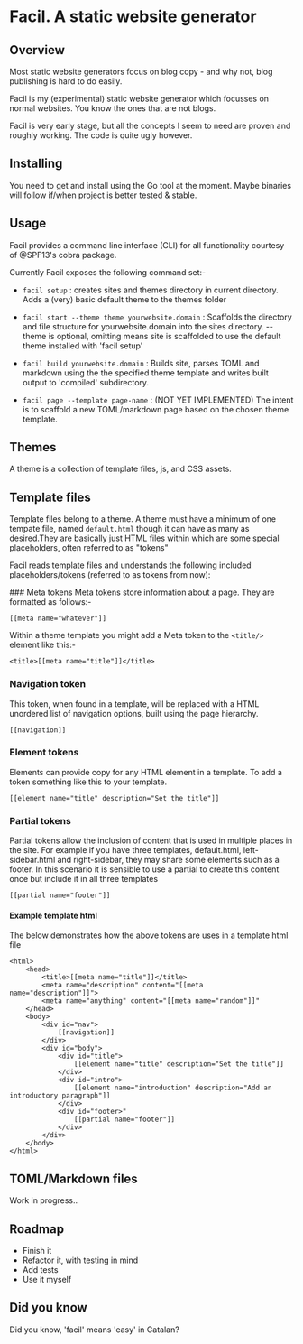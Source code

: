 # Facil. A static website generator

## Overview 
Most static website generators focus on blog copy - and why not, blog publishing is hard to do easily. 

Facil is my (experimental) static website generator which focusses on normal websites. You know the ones that are not blogs.

Facil is very early stage, but all the concepts I seem to need are proven and roughly working. The code is quite ugly however.


## Installing

You need to get and install using the Go tool at the moment. Maybe binaries will follow if/when project is better tested & stable. 

## Usage

Facil provides a command line interface (CLI) for all functionality courtesy of @SPF13's cobra package.

Currently Facil exposes the following command set:-

- ```facil setup``` : creates sites and themes directory in current directory. Adds a (very) basic default theme to the themes folder
       
- ```facil start --theme theme yourwebsite.domain``` : Scaffolds the directory and file structure for yourwebsite.domain into the sites directory. --theme is optional, omitting means site is scaffolded to use the default theme installed with 'facil setup' 
    
- ```facil build yourwebsite.domain``` : Builds site, parses TOML and markdown using the the specified theme template and writes built output to 'compiled' subdirectory.

- ```facil page --template page-name``` : (NOT YET IMPLEMENTED) The intent is to scaffold a new TOML/markdown page based on the chosen theme template.

## Themes
A theme is a collection of template files, js, and CSS assets.

## Template files

Template files belong to a theme. A theme must have a minimum of one tempate file, named ```default.html``` though it can have as many as desired.They are basically just HTML files within which are some special placeholders, often referred to as "tokens"

Facil reads template files and understands the following included placeholders/tokens (referred to as tokens from now):

### Meta tokens
Meta tokens store information about a page. They are formatted as follows:-

```
[[meta name="whatever"]]
```

Within a theme template you might add a Meta token to the ```<title/>``` element like this:-

```
<title>[[meta name="title"]]</title>
```

### Navigation token
This token, when found in a template, will be replaced with a HTML unordered list of navigation options, built using the page hierarchy.

```
[[navigation]]

```
### Element tokens
Elements can provide copy for any HTML element in a template. To add a token something like this to your template.


```
[[element name="title" description="Set the title"]]
```

### Partial tokens

Partial tokens allow the inclusion of content that is used in multiple places in the site. For example if you have three templates, default.html, left-sidebar.html and right-sidebar, they may share some elements such as a footer. In this scenario it is sensible to use a partial to create this content once but include it in all three templates

```
[[partial name="footer"]]
```

#### Example template html

The below demonstrates how the above tokens are uses in a template html file

```
<html>
    <head>
        <title>[[meta name="title"]]</title>
        <meta name="description" content="[[meta name="description"]]">
        <meta name="anything" content="[[meta name="random"]]"
    </head>
    <body>
        <div id="nav">
            [[navigation]]
        </div>
        <div id="body">
            <div id="title">
                [[element name="title" description="Set the title"]]
            </div>
            <div id="intro">
                [[element name="introduction" description="Add an introductory paragraph"]]
            </div>
            <div id="footer>"
                [[partial name="footer"]]
            </div>
        </div>
    </body>
</html>
```

## TOML/Markdown files



Work in progress.. 

## Roadmap

- Finish it
- Refactor it, with testing in mind
- Add tests
- Use it myself

## Did you know

Did you know, 'facil' means 'easy' in Catalan?
















